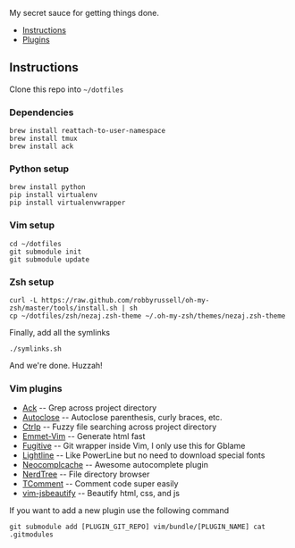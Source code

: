 My secret sauce for getting things done.

* [Instructions](#instructions)
* [Plugins](#vim-plugins)

## Instructions
Clone this repo into `~/dotfiles`

### Dependencies
```
brew install reattach-to-user-namespace
brew install tmux
brew install ack
```

### Python setup
```
brew install python
pip install virtualenv
pip install virtualenvwrapper
```

### Vim setup
```
cd ~/dotfiles
git submodule init
git submodule update
```

### Zsh setup
```
curl -L https://raw.github.com/robbyrussell/oh-my-zsh/master/tools/install.sh | sh
cp ~/dotfiles/zsh/nezaj.zsh-theme ~/.oh-my-zsh/themes/nezaj.zsh-theme
```

Finally, add all the symlinks
```
./symlinks.sh
```

And we're done. Huzzah!

### Vim plugins
* [Ack][Ack] -- Grep across project directory
* [Autoclose][Autoclose] -- Autoclose parenthesis, curly braces, etc.
* [Ctrlp][Ctrlp] -- Fuzzy file searching across project directory
* [Emmet-Vim][Emmet-Vim] -- Generate html fast
* [Fugitive][Fugitive]  -- Git wrapper inside Vim, I only use this for Gblame
* [Lightline][Lightline] -- Like PowerLine but no need to download special fonts
* [Neocomplcache][Neocomplcache] -- Awesome autocomplete plugin
* [NerdTree][NerdTree] -- File directory browser
* [TComment][TComment] -- Comment code super easily
* [vim-jsbeautify][jsbeautify] -- Beautify html, css, and js

If you want to add a new plugin use the following command
```
git submodule add [PLUGIN_GIT_REPO] vim/bundle/[PLUGIN_NAME] cat .gitmodules
```

[Ack]: https://github.com/mileszs/ack.vim.git
[Autoclose]: https://github.com/Townk/vim-autoclose
[CtrlP]: https://github.com/kien/ctrlp.vim.git
[Emmet-Vim]: https://github.com/mattn/emmet-vim
[Fugitive]: https://github.com/tpope/vim-fugitive
[LightLine]: https://github.com/itchyny/lightline.vim
[Neocomplcache]: https://github.com/Shougo/neocomplcache.vim
[NerdTree]: https://github.com/scrooloose/nerdtree.git
[TComment]: https://github.com/tomtom/tcomment_vim
[jsbeautify]: https://github.com/maksimr/vim-jsbeautify

